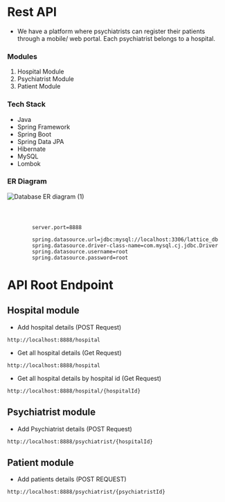 # Rest API
* We have a platform where psychiatrists can register their patients through a mobile/ web portal. Each psychiatrist belongs to a hospital.


### Modules
1. Hospital Module
2. Psychiatrist Module
3. Patient Module

### Tech Stack

* Java
* Spring Framework
* Spring Boot
* Spring Data JPA
* Hibernate
* MySQL
* Lombok


### ER Diagram

![Database ER diagram  (1)](https://user-images.githubusercontent.com/103635204/214614571-627e2b23-9f46-4230-b2ac-421c9f38cf57.jpeg)



```



        server.port=8888

        spring.datasource.url=jdbc:mysql://localhost:3306/lattice_db
        spring.datasource.driver-class-name=com.mysql.cj.jdbc.Driver
        spring.datasource.username=root
        spring.datasource.password=root

```

# API Root Endpoint

## Hospital module

* Add hospital details (POST Request)

`http://localhost:8888/hospital`

* Get all hospital details (Get Request)

`http://localhost:8888/hospital`

* Get all hospital details by hospital id (Get Request)

`http://localhost:8888/hospital/{hospitalId}`

## Psychiatrist module

* Add Psychiatrist details (POST Request)

`http://localhost:8888/psychiatrist/{hospitalId}`

## Patient module

* Add patients details (POST REQUEST)

`http://localhost:8888/psychiatrist/{psychiatristId}`

